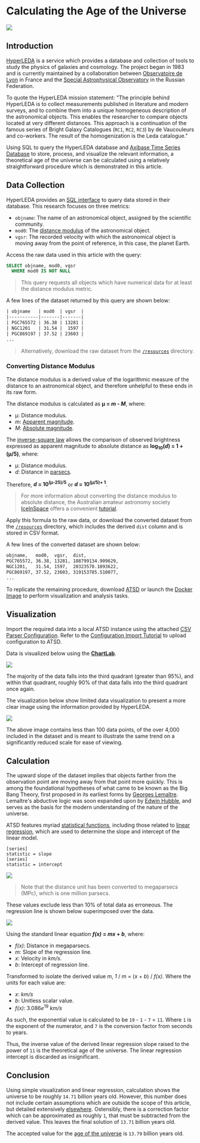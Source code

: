 # Calculating the Age of the Universe

![](./images/cosmos.png)

## Introduction

[HyperLEDA](http://leda.univ-lyon1.fr/intro.html) is a service which provides a database and collection of tools to study the physics of galaxies and cosmology. The project began in 1983 and is currently maintained by a collaboration between [Observatoire de Lyon](https://observatoire.univ-lyon1.fr/) in France and the [Special Astrophysical Observatory](http://www.sao.ru/) in the Russian Federation.

To quote the HyperLEDA mission statement: "The principle behind HyperLEDA is to collect measurements published in literature and modern surveys, and to combine them into a unique homogeneous description of the astronomical objects. This enables the researcher to compare objects located at very different distances. This approach is a continuation of the famous series of Bright Galaxy Catalogues (`RC1`, `RC2`, `RC3`) by de Vaucouleurs and co-workers. The result of the homogenization is the Leda catalogue."

Using SQL to query the HyperLEDA database and [Axibase Time Series Database](https://axibase.com/docs/atsd/) to store, process, and visualize the relevant information, a theoretical age of the universe can be calculated using a relatively straightforward procedure which is demonstrated in this article.

## Data Collection

HyperLEDA provides an [SQL interface](http://leda.univ-lyon1.fr/leda/fullsql.html) to query data stored in their database. This research focuses on three metrics:

* `objname`: The name of an astronomical object, assigned by the scientific community.
* `mod0`: The [distance modulus](https://en.wikipedia.org/wiki/Distance_modulus) of the astronomical object.
* `vgsr`: The recorded velocity with which the astronomical object is moving away from the point of reference, in this case, the planet Earth.

Access the raw data used in this article with the query:

```sql
SELECT objname, mod0, vgsr
  WHERE mod0 IS NOT NULL
```

> This query requests all objects which have numerical data for at least the distance modulus metric.

A few lines of the dataset returned by this query are shown below:

```txt
| objname   | mod0  | vgsr  |
|-----------|-------|-------|
| PGC765572 | 36.38 | 13281 |
| NGC1201   | 31.54 |  1597 |
| PGC869197 | 37.52 | 23603 |
...
```

> Alternatively, download the raw dataset from the [`/resources`](./resources/raw-data.txt) directory.

### Converting Distance Modulus

The distance modulus is a derived value of the logarithmic measure of the distance to an astronomical object, and therefore unhelpful to these ends in its raw form.

The distance modulus is calculated as **&mu; = *m* - *M***, where:

* &mu;: Distance modulus.
* *m*: [Apparent magnitude](https://en.wikipedia.org/wiki/Apparent_magnitude).
* *M*: [Absolute magnitude](https://en.wikipedia.org/wiki/Absolute_magnitude).

The [inverse-square law](https://en.wikipedia.org/wiki/Inverse-square_law) allows the comparison of observed brightness expressed as apparent magnitude to absolute distance as **log<sub>10</sub>(*d*) = 1 + (&mu;/5)**, where:

* &mu;: Distance modulus.
* *d*: Distance in [parsecs](https://en.wikipedia.org/wiki/Parsec).

Therefore, ***d* = 10<sup>(&mu;-25)/5</sup>** or ***d* = 10<sup>(&mu;/5)+ 1**</sup>.

> For more information about converting the distance modulus to absolute distance, the Australian amateur astronomy society [IceInSpace](http://www.iceinspace.com.au/forum/index.php) offers a convenient [tutorial](http://www.iceinspace.com.au/forum/archive/index.php/t-104145.html).

Apply this formula to the raw data, or download the converted dataset from the [`/resources`](./resources/converted-data.csv) directory, which includes the derived `dist` column and is stored in CSV format.

A few lines of the converted dataset are shown below:

```txt
objname,   mod0,  vgsr,  dist,
PGC765572, 36.38, 13281, 188799134.909629,
NGC1201,   31.54, 1597,  20323570.1093622,
PGC869197, 37.52, 23603, 319153785.510077,
...
```

To replicate the remaining procedure, download [ATSD](https://axibase.com/docs/atsd/installation/) or launch the [Docker Image](https://axibase.com/docs/atsd/installation/images.html) to perform visualization and analysis tasks.

## Visualization

Import the required data into a local ATSD instance using the attached [CSV Parser Configuration](./resources/parser-config.xml). Refer to the [Configuration Import Tutorial](../../tutorials/shared/import-csv-parser.md) to upload configuration to ATSD.

Data is visualized below using the [**ChartLab**](https://github.com/axibase/charts/blob/master/README.md#axibase-charts).

![](./images/scatter-plot-1.png)

The majority of the data falls into the third quadrant (greater than 95%), and within that quadrant, roughly 90% of that data falls into the third quadrant once again.

The visualization below show limited data visualization to present a more clear image using the information provided by HyperLEDA.

![](./images/scatter-plot-3.png)

The above image contains less than 100 data points, of the over 4,000 included in the dataset and is meant to illustrate the same trend on a significantly reduced scale for ease of viewing.

## Calculation

The upward slope of the dataset implies that objects farther from the observation point are moving away from that point more quickly. This is among the foundational hypotheses of what came to be known as the Big Bang Theory, first proposed in its earliest forms by [Georges Lemaître](https://en.wikipedia.org/wiki/Georges_Lema%C3%AEtre). Lemaître's abductive logic was soon expanded upon by [Edwin Hubble](https://en.wikipedia.org/wiki/Edwin_Hubble), and serves as the basis for the modern understanding of the nature of the universe.

ATSD features myriad [statistical functions](https://axibase.com/docs/atsd/api/data/aggregation.html#aggregation), including those related to [linear regression](https://en.wikipedia.org/wiki/Linear_regression), which are used to determine the slope and intercept of the linear model.

```ls
[series]
statistic = slope
[series]
statistic = intercept
```

![](./images/linear-regression-1.png)

> Note that the distance unit has been converted to megaparsecs (MPc), which is one million parsecs.

These values exclude less than 10% of total data as erroneous. The regression line is shown below superimposed over the data.

![](./images/linear-regression-2.png)

Using the standard linear equation ***f(x)* = *mx* + *b***, where:

* *f(x)*: Distance in megaparsecs.
* *m*: Slope of the regression line.
* *x*: Velocity in *km/s*.
* *b*: Intercept of regression line.

Transformed to isolate the derived value *m*, *1* / *m* = (*x* + *b*) / *f(x)*. Where the units for each value are:

* *x*: *km/s*
* *b*: Unitless scalar value.
* *f(x)*: 3.086*e*<sup>19</sup> *km/s*

As such, the exponential value is calculated to be `19` - `1` - `7` = `11`. Where `1` is the exponent of the numerator, and `7` is the conversion factor from seconds to years.

Thus, the inverse value of the derived linear regression slope raised to the power of `11` is the theoretical age of the universe. The linear regression intercept is discarded as insignificant.

## Conclusion

Using simple visualization and linear regression, calculation shows the universe to be roughly `14.71` billion years old. However, this number does not include certain assumptions which are outside the scope of this article, but detailed extensively [elsewhere](https://en.wikipedia.org/wiki/Age_of_the_universe#Cosmological_parameters). Ostensibly, there is a correction factor which can be approximated as roughly `1`, that must be subtracted from the derived value. This leaves the final solution of `13.71` billion years old.

The accepted value for the [age of the universe](https://en.wikipedia.org/wiki/Age_of_the_universe) is `13.79` billion years old.